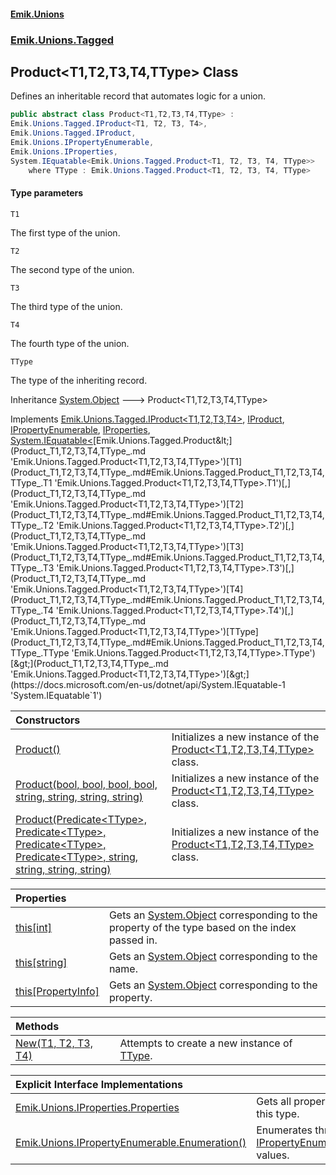 #### [Emik.Unions](index.md 'index')
### [Emik.Unions.Tagged](Emik.Unions.Tagged.md 'Emik.Unions.Tagged')

## Product<T1,T2,T3,T4,TType> Class

Defines an inheritable record that automates logic for a union.

```csharp
public abstract class Product<T1,T2,T3,T4,TType> :
Emik.Unions.Tagged.IProduct<T1, T2, T3, T4>,
Emik.Unions.Tagged.IProduct,
Emik.Unions.IPropertyEnumerable,
Emik.Unions.IProperties,
System.IEquatable<Emik.Unions.Tagged.Product<T1, T2, T3, T4, TType>>
    where TType : Emik.Unions.Tagged.Product<T1, T2, T3, T4, TType>
```
#### Type parameters

<a name='Emik.Unions.Tagged.Product_T1,T2,T3,T4,TType_.T1'></a>

`T1`

The first type of the union.

<a name='Emik.Unions.Tagged.Product_T1,T2,T3,T4,TType_.T2'></a>

`T2`

The second type of the union.

<a name='Emik.Unions.Tagged.Product_T1,T2,T3,T4,TType_.T3'></a>

`T3`

The third type of the union.

<a name='Emik.Unions.Tagged.Product_T1,T2,T3,T4,TType_.T4'></a>

`T4`

The fourth type of the union.

<a name='Emik.Unions.Tagged.Product_T1,T2,T3,T4,TType_.TType'></a>

`TType`

The type of the inheriting record.

Inheritance [System.Object](https://docs.microsoft.com/en-us/dotnet/api/System.Object 'System.Object') &#129106; Product<T1,T2,T3,T4,TType>

Implements [Emik.Unions.Tagged.IProduct&lt;](IProduct_T1,T2,T3,T4_.md 'Emik.Unions.Tagged.IProduct<T1,T2,T3,T4>')[T1](Product_T1,T2,T3,T4,TType_.md#Emik.Unions.Tagged.Product_T1,T2,T3,T4,TType_.T1 'Emik.Unions.Tagged.Product<T1,T2,T3,T4,TType>.T1')[,](IProduct_T1,T2,T3,T4_.md 'Emik.Unions.Tagged.IProduct<T1,T2,T3,T4>')[T2](Product_T1,T2,T3,T4,TType_.md#Emik.Unions.Tagged.Product_T1,T2,T3,T4,TType_.T2 'Emik.Unions.Tagged.Product<T1,T2,T3,T4,TType>.T2')[,](IProduct_T1,T2,T3,T4_.md 'Emik.Unions.Tagged.IProduct<T1,T2,T3,T4>')[T3](Product_T1,T2,T3,T4,TType_.md#Emik.Unions.Tagged.Product_T1,T2,T3,T4,TType_.T3 'Emik.Unions.Tagged.Product<T1,T2,T3,T4,TType>.T3')[,](IProduct_T1,T2,T3,T4_.md 'Emik.Unions.Tagged.IProduct<T1,T2,T3,T4>')[T4](Product_T1,T2,T3,T4,TType_.md#Emik.Unions.Tagged.Product_T1,T2,T3,T4,TType_.T4 'Emik.Unions.Tagged.Product<T1,T2,T3,T4,TType>.T4')[&gt;](IProduct_T1,T2,T3,T4_.md 'Emik.Unions.Tagged.IProduct<T1,T2,T3,T4>'), [IProduct](IProduct.md 'Emik.Unions.Tagged.IProduct'), [IPropertyEnumerable](IPropertyEnumerable.md 'Emik.Unions.IPropertyEnumerable'), [IProperties](IProperties.md 'Emik.Unions.IProperties'), [System.IEquatable&lt;](https://docs.microsoft.com/en-us/dotnet/api/System.IEquatable-1 'System.IEquatable`1')[Emik.Unions.Tagged.Product&lt;](Product_T1,T2,T3,T4,TType_.md 'Emik.Unions.Tagged.Product<T1,T2,T3,T4,TType>')[T1](Product_T1,T2,T3,T4,TType_.md#Emik.Unions.Tagged.Product_T1,T2,T3,T4,TType_.T1 'Emik.Unions.Tagged.Product<T1,T2,T3,T4,TType>.T1')[,](Product_T1,T2,T3,T4,TType_.md 'Emik.Unions.Tagged.Product<T1,T2,T3,T4,TType>')[T2](Product_T1,T2,T3,T4,TType_.md#Emik.Unions.Tagged.Product_T1,T2,T3,T4,TType_.T2 'Emik.Unions.Tagged.Product<T1,T2,T3,T4,TType>.T2')[,](Product_T1,T2,T3,T4,TType_.md 'Emik.Unions.Tagged.Product<T1,T2,T3,T4,TType>')[T3](Product_T1,T2,T3,T4,TType_.md#Emik.Unions.Tagged.Product_T1,T2,T3,T4,TType_.T3 'Emik.Unions.Tagged.Product<T1,T2,T3,T4,TType>.T3')[,](Product_T1,T2,T3,T4,TType_.md 'Emik.Unions.Tagged.Product<T1,T2,T3,T4,TType>')[T4](Product_T1,T2,T3,T4,TType_.md#Emik.Unions.Tagged.Product_T1,T2,T3,T4,TType_.T4 'Emik.Unions.Tagged.Product<T1,T2,T3,T4,TType>.T4')[,](Product_T1,T2,T3,T4,TType_.md 'Emik.Unions.Tagged.Product<T1,T2,T3,T4,TType>')[TType](Product_T1,T2,T3,T4,TType_.md#Emik.Unions.Tagged.Product_T1,T2,T3,T4,TType_.TType 'Emik.Unions.Tagged.Product<T1,T2,T3,T4,TType>.TType')[&gt;](Product_T1,T2,T3,T4,TType_.md 'Emik.Unions.Tagged.Product<T1,T2,T3,T4,TType>')[&gt;](https://docs.microsoft.com/en-us/dotnet/api/System.IEquatable-1 'System.IEquatable`1')

| Constructors | |
| :--- | :--- |
| [Product()](Product_T1,T2,T3,T4,TType_..ctor().md 'Emik.Unions.Tagged.Product<T1,T2,T3,T4,TType>.Product()') | Initializes a new instance of the [Product&lt;T1,T2,T3,T4,TType&gt;](Product_T1,T2,T3,T4,TType_.md 'Emik.Unions.Tagged.Product<T1,T2,T3,T4,TType>') class. |
| [Product(bool, bool, bool, bool, string, string, string, string)](Product_T1,T2,T3,T4,TType_..ctor(Boolean,Boolean,Boolean,Boolean,String,String,String,String).md 'Emik.Unions.Tagged.Product<T1,T2,T3,T4,TType>.Product(bool, bool, bool, bool, string, string, string, string)') | Initializes a new instance of the [Product&lt;T1,T2,T3,T4,TType&gt;](Product_T1,T2,T3,T4,TType_.md 'Emik.Unions.Tagged.Product<T1,T2,T3,T4,TType>') class. |
| [Product(Predicate&lt;TType&gt;, Predicate&lt;TType&gt;, Predicate&lt;TType&gt;, Predicate&lt;TType&gt;, string, string, string, string)](Product_T1,T2,T3,T4,TType_..ctor(Predicate,Predicate,Predicate,Predicate,String,String,String,String).md 'Emik.Unions.Tagged.Product<T1,T2,T3,T4,TType>.Product(System.Predicate<TType>, System.Predicate<TType>, System.Predicate<TType>, System.Predicate<TType>, string, string, string, string)') | Initializes a new instance of the [Product&lt;T1,T2,T3,T4,TType&gt;](Product_T1,T2,T3,T4,TType_.md 'Emik.Unions.Tagged.Product<T1,T2,T3,T4,TType>') class. |

| Properties | |
| :--- | :--- |
| [this[int]](Product_T1,T2,T3,T4,TType_.Item(Int32).md 'Emik.Unions.Tagged.Product<T1,T2,T3,T4,TType>.this[int]') | Gets an [System.Object](https://docs.microsoft.com/en-us/dotnet/api/System.Object 'System.Object') corresponding to the property of the type based on the index passed in. |
| [this[string]](Product_T1,T2,T3,T4,TType_.Item(String).md 'Emik.Unions.Tagged.Product<T1,T2,T3,T4,TType>.this[string]') | Gets an [System.Object](https://docs.microsoft.com/en-us/dotnet/api/System.Object 'System.Object') corresponding to the name. |
| [this[PropertyInfo]](Product_T1,T2,T3,T4,TType_.Item(PropertyInfo).md 'Emik.Unions.Tagged.Product<T1,T2,T3,T4,TType>.this[System.Reflection.PropertyInfo]') | Gets an [System.Object](https://docs.microsoft.com/en-us/dotnet/api/System.Object 'System.Object') corresponding to the property. |

| Methods | |
| :--- | :--- |
| [New(T1, T2, T3, T4)](Product_T1,T2,T3,T4,TType_.New(T1,T2,T3,T4).md 'Emik.Unions.Tagged.Product<T1,T2,T3,T4,TType>.New(T1, T2, T3, T4)') | Attempts to create a new instance of [TType](Product_T1,T2,T3,T4,TType_.md#Emik.Unions.Tagged.Product_T1,T2,T3,T4,TType_.TType 'Emik.Unions.Tagged.Product<T1,T2,T3,T4,TType>.TType'). |

| Explicit Interface Implementations | |
| :--- | :--- |
| [Emik.Unions.IProperties.Properties](Product_T1,T2,T3,T4,TType_.Emik.Unions.IProperties.Properties().md 'Emik.Unions.Tagged.Product<T1,T2,T3,T4,TType>.Emik.Unions.IProperties.Properties') | Gets all properties of this type. |
| [Emik.Unions.IPropertyEnumerable.Enumeration()](Product_T1,T2,T3,T4,TType_.Emik.Unions.IPropertyEnumerable.Enumeration().md 'Emik.Unions.Tagged.Product<T1,T2,T3,T4,TType>.Emik.Unions.IPropertyEnumerable.Enumeration()') | Enumerates through a [IPropertyEnumerable](IPropertyEnumerable.md 'Emik.Unions.IPropertyEnumerable')'s values. |

